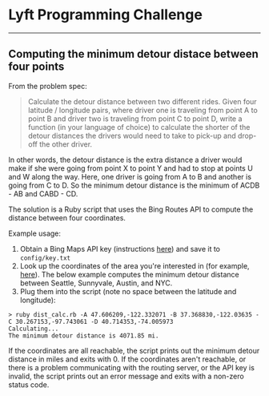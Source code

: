 # Lyft Programming Challenge
---
## Computing the minimum detour distace between four points

From the problem spec:

> Calculate the detour distance between two different rides. Given four latitude / longitude pairs, where driver one is traveling from point A to point B and driver two is traveling from point C to point D, write a function (in your language of choice) to calculate the shorter of the detour distances the drivers would need to take to pick-up and drop-off the other driver.

In other words, the detour distance is the extra distance a driver would make if she were going from point X to point Y and had to stop at points U and W along the way. Here, one driver is going from A to B and another is going from C to D. So the minimum detour distance is the minimum of ACDB - AB and CABD - CD.

The solution is a Ruby script that uses the Bing Routes API to compute the distance between four coordinates.

Example usage:

1. Obtain a Bing Maps API key (instructions [here][1]) and save it to `config/key.txt`
2. Look up the coordinates of the area you're interested in (for example, [here][2]). The below example computes the minimum detour distance between Seattle, Sunnyvale, Austin, and NYC.
3. Plug them into the script (note no space between the latitude and longitude):
```
> ruby dist_calc.rb -A 47.606209,-122.332071 -B 37.368830,-122.03635 -C 30.267153,-97.743061 -D 40.714353,-74.005973
Calculating...
The minimum detour distance is 4071.85 mi.
```

If the coordinates are all reachable, the script prints out the minimum detour distance in miles and exits with 0. If the coordinates aren't reachable, or there is a problem communicating with the routing server, or the API key is invalid, the script prints out an error message and exits with a non-zero status code.

  [1]: http://msdn.microsoft.com/en-us/library/ff428642.aspx
  [2]: http://www.latlong.net/
